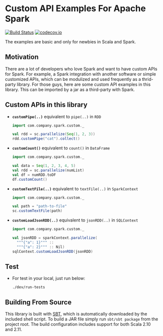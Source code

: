# Custom API Examples For Apache Spark

[![Build Status](https://travis-ci.org/HyukjinKwon/spark-custom-api.svg?branch=master)](https://travis-ci.org/HyukjinKwon/spark-custom-api) [![codecov.io](http://codecov.io/github/HyukjinKwon/spark-custom-api/coverage.svg?branch=master)](http://codecov.io/github/HyukjinKwon/spark-custom-api?branch=master)

The examples are basic and only for newbies in Scala and Spark.

## Motivation

There are a lot of developers who love Spark and want to have custom APIs for Spark. For example, a Spark integration with another software or simple customized APIs, which can be modulized and used frequently as a thrid-party library. For those guys, here are some custom API examples in this library. This can be imported by a jar as a third-party with Spark.

## Custom APIs in this library

- **`customPipe(..)`** equivalent to `pipe(..)` in `RDD`

  ```scala
  import com.company.spark.custom._
  
  val rdd = sc.parallelize(Seq(1, 2, 3))
  rdd.customPipe("cat").collect()
  ```

- **`customCount()`** equivalent to `count()` in `DataFrame`

  ```scala
  import com.company.spark.custom._
  
  val data = Seq(1, 2, 3, 4, 5)
  val rdd = sc.parallelize(numList)
  val df = numRDD.toDF
  df.customCount()
  ```

- **`customTextFile(..)`** equivalent to `textFile(..)` in `SparkContext`

  ```scala
  import com.company.spark.custom._
  
  val path = "path-to-file"
  sc.customTextFile(path)
  ```

- **`customLoadJsonRDD(..)`** equivalent to `jsonRDD(..)` in `SQLContext`

  ```scala
  import com.company.spark.custom._
  
  val jsonRDD = sparkContext.parallelize(
    """{"a": 1}""" ::
    """{"a": 2}""" :: Nil)
  sqlContext.customLoadJsonRDD(jsonRDD)
  ```

## Test

- For test in your local, just run below:

  ```
  ./dev/run-tests
  ```

## Building From Source
This library is built with [SBT](http://www.scala-sbt.org/0.13/docs/Command-Line-Reference.html), which is automatically downloaded by the included shell script. To build a JAR file simply run `sbt/sbt package` from the project root. The build configuration includes support for both Scala 2.10 and 2.11.

